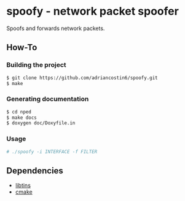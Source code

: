 # spoofy - network packet spoofer

Spoofs and forwards network packets.

## How-To

### Building the project

```bash
$ git clone https://github.com/adriancostin6/spoofy.git
$ make
```

### Generating documentation

```bash
$ cd nped
$ make docs
$ doxygen doc/Doxyfile.in
```

### Usage

```bash
# ./spoofy -i INTERFACE -f FILTER
```

## Dependencies

- [libtins](https://github.com/mfontanini/libtins)
- [cmake](https://cmake.org/)
